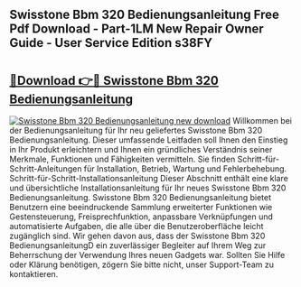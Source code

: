 ## Swisstone Bbm 320 Bedienungsanleitung Free Pdf Download - Part-1LM New Repair Owner Guide - User Service Edition s38FY

# <h2><a href="http://df3zy4.blite.top/?on=Swisstone+Bbm+320+Bedienungsanleitung">🔗Download 👉🔴 Swisstone Bbm 320 Bedienungsanleitung</a></h2>

[![Swisstone Bbm 320 Bedienungsanleitung new download](https://i.imgur.com/lujVjoI.png)](http://df3zy4.blite.top/?on=Swisstone+Bbm+320+Bedienungsanleitung)
Willkommen bei der Bedienungsanleitung für Ihr neu geliefertes Swisstone Bbm 320 Bedienungsanleitung. Dieser umfassende Leitfaden soll Ihnen den Einstieg in Ihr Produkt erleichtern und Ihnen ein gründliches Verständnis seiner Merkmale, Funktionen und Fähigkeiten vermitteln. Sie finden Schritt-für-Schritt-Anleitungen für Installation, Betrieb, Wartung und Fehlerbehebung. Schritt-für-Schritt-Installationsanleitung Dieser Abschnitt enthält eine klare und übersichtliche Installationsanleitung für Ihr neues Swisstone Bbm 320 Bedienungsanleitung. Swisstone Bbm 320 Bedienungsanleitung bietet Benutzern eine beeindruckende Sammlung erweiterter Funktionen wie Gestensteuerung, Freisprechfunktion, anpassbare Verknüpfungen und automatisierte Aufgaben, die alle über die Benutzeroberfläche leicht zugänglich sind. Wir gehen davon aus, dass der Swisstone Bbm 320 BedienungsanleitungD ein zuverlässiger Begleiter auf Ihrem Weg zur Beherrschung der Verwendung Ihres neuen Gadgets war. Sollten Sie Hilfe oder Klärung benötigen, zögern Sie bitte nicht, unser Support-Team zu kontaktieren.
